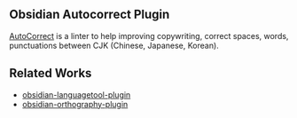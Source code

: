 ## Obsidian Autocorrect Plugin

[AutoCorrect](https://github.com/huacnlee/autocorrect) is a linter to help improving copywriting, correct spaces, words, punctuations between CJK (Chinese, Japanese, Korean).

## Related Works

-   [obsidian-languagetool-plugin](https://github.com/Clemens-E/obsidian-languagetool-plugin)
-   [obsidian-orthography-plugin](https://github.com/denisoed/obsidian-orthography)
